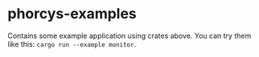 # phorcys-examples
Contains some example application using crates above.
You can try them like this: `cargo run --example monitor`.
